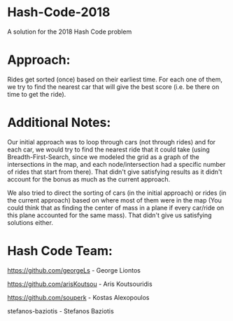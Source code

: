 # Hash-Code-2018
A solution for the 2018 Hash Code problem

# Approach:
Rides get sorted (once) based on their earliest time. For each one of them, we try to find the nearest car that will give the best score (i.e. be there on time to get the ride).

# Additional Notes:
Our initial approach was to loop through cars (not through rides) and for each car, we would try to find the nearest ride that it could take (using Breadth-First-Search, since we modeled the grid as a graph of the intersections in the map, and each node/intersection had a specific number of rides that start from there).
That didn't give satisfying results as it didn't account for the bonus as much as the current approach.

We also tried to direct the sorting of cars (in the initial approach) or rides (in the current approach) based on where most of them were in the map (You could think that as finding the center of mass in a plane if every car/ride on this plane accounted for the same mass). That didn't give us satisfying solutions either.

# Hash Code Team:
https://github.com/georgeLs            -     George Liontos

https://github.com/arisKoutsou         -     Aris Koutsouridis

https://github.com/souperk             -     Kostas Alexopoulos

stefanos-baziotis                      -     Stefanos Baziotis
